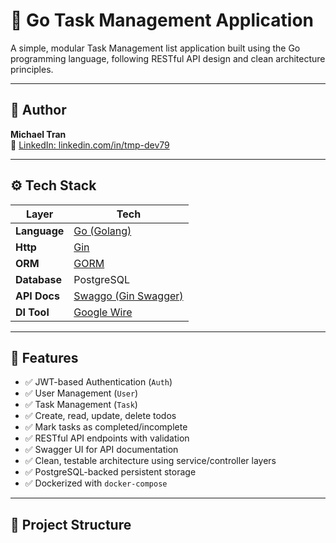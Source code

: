 # 📝 Go Task Management Application

A simple, modular Task Management list application built using the Go programming language, following RESTful API design and clean architecture principles.

---

## 👤 Author

**Michael Tran**  
🔗 [LinkedIn: linkedin.com/in/tmp-dev79](https://www.linkedin.com/in/tmp-dev79/)

---

## ⚙️ Tech Stack

| Layer        | Tech                                                          |
| ------------ | ------------------------------------------------------------- |
| **Language** | [Go (Golang)](https://golang.org)                             |
| **Http**     | [Gin](https://github.com/gin-gonic/gin)                       |
| **ORM**      | [GORM](https://gorm.io)                                       |
| **Database** | PostgreSQL                                                    |
| **API Docs** | [Swaggo (Gin Swagger)](https://github.com/swaggo/gin-swagger) |
| **DI Tool**  | [Google Wire](https://github.com/google/wire)                 |

---

## 🚀 Features

- ✅ JWT-based Authentication (`Auth`)
- ✅ User Management (`User`)
- ✅ Task Management (`Task`)
- ✅ Create, read, update, delete todos
- ✅ Mark tasks as completed/incomplete
- ✅ RESTful API endpoints with validation
- ✅ Swagger UI for API documentation
- ✅ Clean, testable architecture using service/controller layers
- ✅ PostgreSQL-backed persistent storage
- ✅ Dockerized with `docker-compose`

---

## 📁 Project Structure
